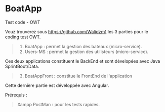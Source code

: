 # BoatApp
Test code - OWT


Vouz trouverez sous https://github.com/Walidzm1 les 3 parties pour le coding test OWT. 

> 1) BoatApp : permet la gestion des bateaux (micro-service). 
> 2) Users-MS : permet la gestion des utilisteurs (micro-service).


Ces deux applications constituent le BackEnd et sont dévelopées avec Java SprintBoot/Data.
  
> 3) BoatAppFront : constitue le FrontEnd de l'application 

Cette dernière partie est développée avec Angular. 


Prérequis : 

> Xampp
> PostMan : pour les tests rapides. 
